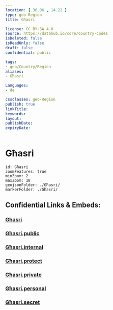 ```yaml
---
location: [ 36.06 , 14.22 ] 
type: geo-Region
title: Għasri

license: CC BY-SA 4.0
source: https://datahub.io/core/country-codes
isDeleted: false
isReadOnly: false
draft: false
confidential: public

tags:
- geo/Country/Region
aliases:
- Għasri

Languages:
- de

cssclasses: geo-Region
publish: true
linkTitle: 
keywords: 
layout: 
publishDate: 
expiryDate: 
---
```


# Għasri

```leaflet
id: Għasri
zoomFeatures: true 
minZoom: 2 
maxZoom: 18
geojsonFolder: ./Għasri/
markerFolder: ./Għasri/
```


## Confidential Links & Embeds: 

### [Għasri](/_Standards/Earth/Continent/Europe/Europe~South/Malta/Regions~Malta/Għawdex/counties~Għawdex/Għasri.md) 

### [Għasri.public](/_public/Earth/Continent/Europe/Europe~South/Malta/Regions~Malta/Għawdex/counties~Għawdex/Għasri.public.md) 

### [Għasri.internal](/_internal/Earth/Continent/Europe/Europe~South/Malta/Regions~Malta/Għawdex/counties~Għawdex/Għasri.internal.md) 

### [Għasri.protect](/_protect/Earth/Continent/Europe/Europe~South/Malta/Regions~Malta/Għawdex/counties~Għawdex/Għasri.protect.md) 

### [Għasri.private](/_private/Earth/Continent/Europe/Europe~South/Malta/Regions~Malta/Għawdex/counties~Għawdex/Għasri.private.md) 

### [Għasri.personal](/_personal/Earth/Continent/Europe/Europe~South/Malta/Regions~Malta/Għawdex/counties~Għawdex/Għasri.personal.md) 

### [Għasri.secret](/_secret/Earth/Continent/Europe/Europe~South/Malta/Regions~Malta/Għawdex/counties~Għawdex/Għasri.secret.md)

